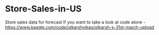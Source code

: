 # Store-Sales-in-US
Store sales data for forecast
If you want to take a look at code alone - https://www.kaggle.com/code/utkarshvikas/utkarsh-s-31st-march-upload
